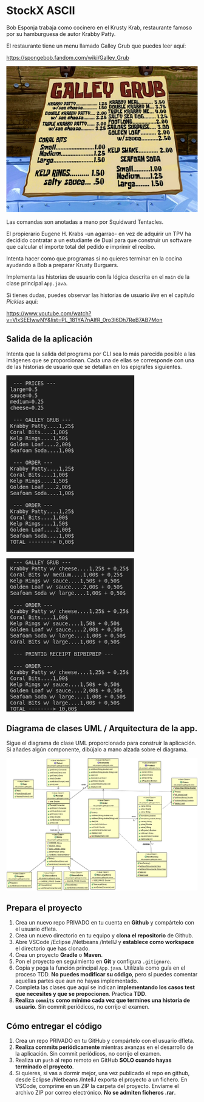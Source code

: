 StockX ASCII
============

Bob Esponja trabaja como cocinero en el Krusty Krab, restaurante famoso por su hamburguesa de autor Krabby Patty.

El restaurante tiene un menu llamado Galley Grub que puedes leer aquí:

https://spongebob.fandom.com/wiki/Galley_Grub

![Interfaz de usuario](./doc/Mermaid_Man_and_Barnacle_Boy_V.png "Galley Grub")

Las comandas son anotadas a mano por Squidward Tentacles.

El propierario Eugene H. Krabs -un agarrao- en vez de adquirir un TPV ha decidido contratar a un estudiante de Dual para que construir un software que calcular el importe total del pedido e imprimir el recibo.
  
Intenta hacer como que programas si no quieres terminar en la cocina ayudando a Bob a preparar Krusty Burguers.

Implementa las historias de usuario con la lógica descrita en el `main` de la clase principal `App.java`. 

Si tienes dudas, puedes observar las historias de usuario _live_ en el capítulo _Pickles_ aquí:

https://www.youtube.com/watch?v=VlxSEEIwwNY&list=PL_181YA7nAlfR_0ro3l6Dh7ReB7AB7Mon



 ## Salida de la aplicación

Intenta que la salida del programa por CLI sea lo más parecida posible a las imágenes que se proporcionan. Cada una de ellas se corresponde con una de las historias de usuario que se detallan en los epígrafes siguientes.

!["Historias de usuario"](./doc/salida_CLI/CLI_01.png "sneaker info ASCII CLI")

!["Historias de usuario"](./doc/salida_CLI/CLI_02.png "all bids and asks CLI")


## Diagrama de clases UML / Arquitectura de la app.

Sigue el diagrama de clase UML proporcionado para construir la aplicación.
Si añades algún componente, dibújalo a mano alzada sobre el diagrama.

!["Diagrama de clases UML"](./doc/diagrama_clases_UML.png "Diagrama de clases UML")


## Prepara el proyecto

 1. Crea un nuevo repo PRIVADO en tu cuenta en **Github** y compártelo con el usuario dfleta.
 2. Crea un nuevo directorio en tu equipo y **clona el repositorio** de Github.
 3. Abre VSCode /Eclipse /Netbeans /IntelIJ y **establece como workspace** el directorio que has clonado.
 4. Crea un proyecto **Gradle** o **Maven**.
 5. Pon el proyecto en seguimiento en **Git** y configura `.gitignore`.
 6. Copia y pega la función principal `App.java`. Utilízala como guía en el proceso TDD. **No puedes modificar su código**, pero sí puedes comentar aquellas partes que aun no hayas implementado.
 7. Completa las clases que aquí se indican **implementando los casos test que necesites y que se propocionen**. Practica **TDD**.
 8. **Realiza `commits` como mínimo cada vez que termines una historia de usuario**. Sin commit periódicos, no corrijo el examen.


 ## Cómo entregar el código

 1. Crea un repo PRIVADO en tu GitHub y compártelo con el usuario dfleta.
 2. **Realiza commits periódicamente** mientras avanzas en el desarrollo de la aplicación. Sin commit periódicos, no corrijo el examen.
 3. Realiza un `push` al repo remoto en GitHub **SOLO cuando hayas terminado el proyecto**.
 3. Si quieres, si vas a dormir mejor, una vez publicado el repo en github, desde Eclipse /Netbeans /IntelIJ exporta el proyecto a un fichero. En VSCode, comprime en un ZIP la carpeta del proyecto. Envíame el archivo ZIP por correo electrónico. **No se admiten ficheros .rar**.
